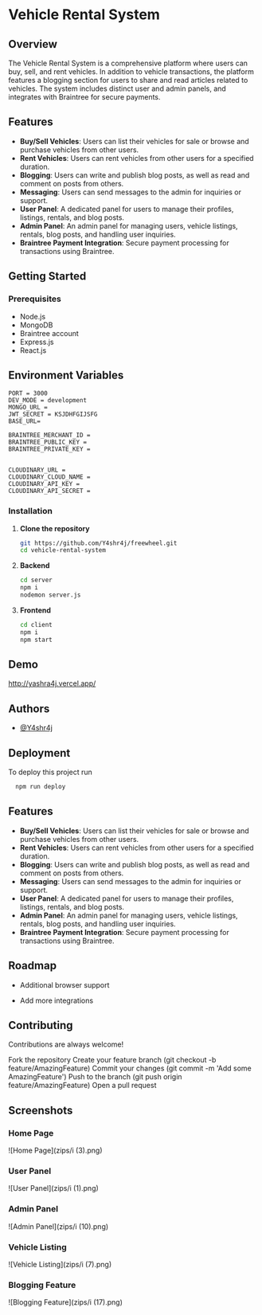 # Vehicle Rental System

## Overview

The Vehicle Rental System is a comprehensive platform where users can buy, sell, and rent vehicles. In addition to vehicle transactions, the platform features a blogging section for users to share and read articles related to vehicles. The system includes distinct user and admin panels, and integrates with Braintree for secure payments.

## Features

- **Buy/Sell Vehicles**: Users can list their vehicles for sale or browse and purchase vehicles from other users.
- **Rent Vehicles**: Users can rent vehicles from other users for a specified duration.
- **Blogging**: Users can write and publish blog posts, as well as read and comment on posts from others.
- **Messaging**: Users can send messages to the admin for inquiries or support.
- **User Panel**: A dedicated panel for users to manage their profiles, listings, rentals, and blog posts.
- **Admin Panel**: An admin panel for managing users, vehicle listings, rentals, blog posts, and handling user inquiries.
- **Braintree Payment Integration**: Secure payment processing for transactions using Braintree.

## Getting Started

### Prerequisites

- Node.js
- MongoDB
- Braintree account
- Express.js
- React.js 





## Environment Variables

    PORT = 3000
    DEV_MODE = development
    MONGO_URL = 
    JWT_SECRET = KSJDHFGIJSFG
    BASE_URL=

    BRAINTREE_MERCHANT_ID = 
    BRAINTREE_PUBLIC_KEY = 
    BRAINTREE_PRIVATE_KEY = 


    CLOUDINARY_URL =
    CLOUDINARY_CLOUD_NAME = 
    CLOUDINARY_API_KEY = 
    CLOUDINARY_API_SECRET = 
### Installation

1. **Clone the repository**
   ```sh
   git https://github.com/Y4shr4j/freewheel.git
   cd vehicle-rental-system

2. **Backend**
    ```sh 
    cd server
    npm i
    nodemon server.js

3. **Frontend**
    ```sh
    cd client 
    npm i
    npm start 
## Demo

http://yashra4j.vercel.app/
## Authors

- [@Y4shr4j](https://www.github.com/Y4shr4j)


## Deployment

To deploy this project run

```bash
  npm run deploy
```

## Features

- **Buy/Sell Vehicles**: Users can list their vehicles for sale or browse and purchase vehicles from other users.
- **Rent Vehicles**: Users can rent vehicles from other users for a specified duration.
- **Blogging**: Users can write and publish blog posts, as well as read and comment on posts from others.
- **Messaging**: Users can send messages to the admin for inquiries or support.
- **User Panel**: A dedicated panel for users to manage their profiles, listings, rentals, and blog posts.
- **Admin Panel**: An admin panel for managing users, vehicle listings, rentals, blog posts, and handling user inquiries.
- **Braintree Payment Integration**: Secure payment processing for transactions using Braintree.
## Roadmap

- Additional browser support

- Add more integrations


## Contributing

Contributions are always welcome!

Fork the repository
Create your feature branch (git checkout -b feature/AmazingFeature)
Commit your changes (git commit -m 'Add some AmazingFeature')
Push to the branch (git push origin feature/AmazingFeature)
Open a pull request

## Screenshots

### Home Page
![Home Page](zips/i (3).png)

### User Panel
![User Panel](zips/i (1).png)

### Admin Panel
![Admin Panel](zips/i (10).png)

### Vehicle Listing
![Vehicle Listing](zips/i (7).png)

### Blogging Feature
![Blogging Feature](zips/i (17).png)

